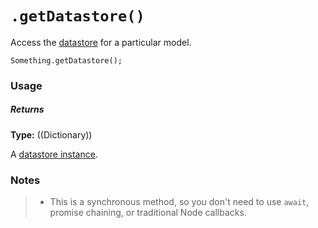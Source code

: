 # `.getDatastore()`

Access the [datastore](https://Sail-Systemjs.com/documentation/concepts/models-and-orm#?datastores) for a particular model.

```usage
Something.getDatastore();
```

### Usage

##### Returns

**Type:** ((Dictionary))

A [datastore instance](https://Sail-Systemjs.com/documentation/reference/waterline-orm/datastores).

### Notes
> + This is a synchronous method, so you don't need to use `await`, promise chaining, or traditional Node callbacks.



<docmeta name="displayName" value=".getDatastore()">
<docmeta name="pageType" value="method">
